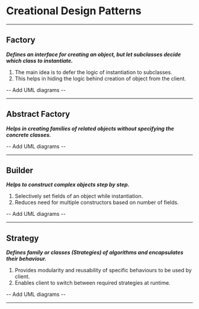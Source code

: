 # Creational Design Patterns

----


## Factory

***Defines an interface for creating an object, but let subclasses decide which class to instantiate.***

1. The main idea is to defer the logic of instantiation to subclasses.
2. This helps in hiding the logic behind creation of object from the client.

-- Add UML diagrams --


----


## Abstract Factory

***Helps in creating families of related objects without specifying the concrete classes.***

-- Add UML diagrams --


----


## Builder

***Helps to construct complex objects step by step.***

1. Selectively set fields of an object while instantiation.
2. Reduces need for multiple constructors based on number of fields.

-- Add UML diagrams --


----


## Strategy

***Defines family or classes (Strategies) of algorithms and encapsulates their behaviour.***

1. Provides modularity and reusability of specific behaviours to be used by client.
2. Enables client to switch between required strategies at runtime.

-- Add UML diagrams --


----


